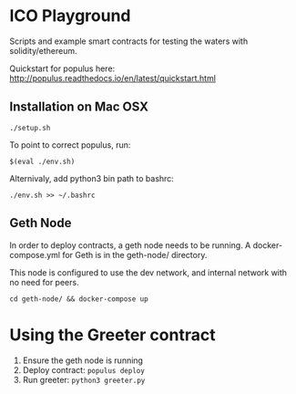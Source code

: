 ICO Playground
=============

Scripts and example smart contracts for testing the waters with solidity/ethereum.

Quickstart for populus here: http://populus.readthedocs.io/en/latest/quickstart.html

## Installation on Mac OSX

```
./setup.sh
```

To point to correct populus, run:

```
$(eval ./env.sh)
```

Alternivaly, add python3 bin path to bashrc:

```
./env.sh >> ~/.bashrc
```

## Geth Node

In order to deploy contracts, a geth node needs to be running. A docker-compose.yml for Geth is in the geth-node/ directory.

This node is configured to use the dev network, and internal network with no need for peers.

```
cd geth-node/ && docker-compose up
```

# Using the Greeter contract

1. Ensure the geth node is running
2. Deploy contract: `populus deploy`
3. Run greeter: `python3 greeter.py`
